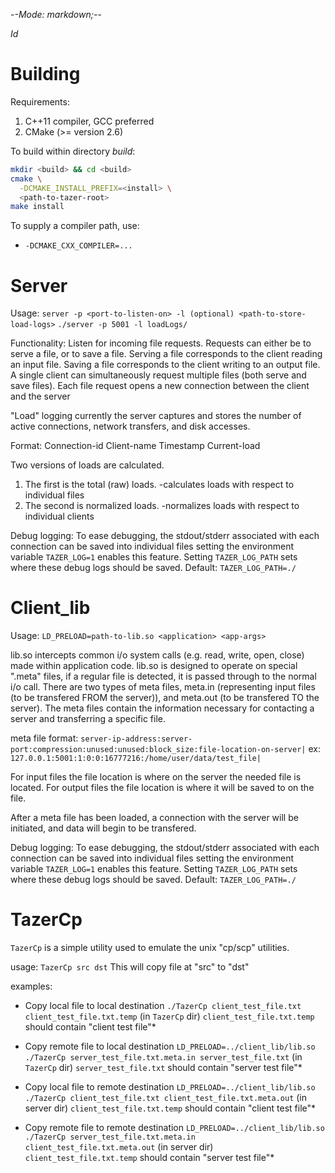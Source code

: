 -*-Mode: markdown;-*-

$Id$

Building
=============================================================================

Requirements:
  1. C++11 compiler, GCC preferred
  2. CMake (>= version 2.6)

To build within directory _build_:
  ```sh
  mkdir <build> && cd <build>
  cmake \
    -DCMAKE_INSTALL_PREFIX=<install> \
    <path-to-tazer-root>
  make install
  ```

To supply a compiler path, use:
- `-DCMAKE_CXX_COMPILER=...`


Server
=============================================================================

Usage: `server -p <port-to-listen-on> -l (optional) <path-to-store-load-logs>`
  `./server -p 5001 -l loadLogs/`

Functionality: Listen for incoming file requests. Requests can either be to 
serve a file, or to save a file. Serving a file corresponds to the client 
reading an input file. Saving a file corresponds to the client writing to an 
output file. A single client can simultaneously request multiple files (both 
serve and save files). Each file request opens a new connection between the 
client and the server

"Load" logging currently the server captures and stores the number of active 
connections, network transfers, and disk accesses.

Format:
  Connection-id Client-name Timestamp Current-load

Two versions of loads are calculated.
1. The first is the total (raw) loads.
   -calculates loads with respect to individual files
2. The second is normalized loads.
   -normalizes loads with respect to individual clients

Debug logging:
To ease debugging, the stdout/stderr associated with each connection
can be saved into individual files setting the environment variable
`TAZER_LOG=1` enables this feature. Setting `TAZER_LOG_PATH` sets where
these debug logs should be saved.
Default: `TAZER_LOG_PATH=./`


Client_lib
=============================================================================

Usage: `LD_PRELOAD=path-to-lib.so <application> <app-args>`

lib.so intercepts common i/o system calls (e.g. read, write, open, close) made 
within application code. lib.so is designed to operate on special ".meta" files,
if a regular file is detected, it is passed through to the normal i/o call. 
There are two types of meta files, meta.in (representing input files (to be 
transfered FROM the server)), and meta.out (to be transfered TO the server). The
meta files contain the information necessary for contacting a server and 
transferring a specific file.

meta file format:
    `server-ip-address:server-port:compression:unused:unused:block_size:file-location-on-server|`
ex:
    `127.0.0.1:5001:1:0:0:16777216:/home/user/data/test_file|`

For input files the file location is where on the server the needed file is located.
For output files the file location is where it will be saved to on the file.

After a meta file has been loaded, a connection with the server will be 
initiated, and data will begin to be transfered.

Debug logging:
To ease debugging, the stdout/stderr associated with each connection
can be saved into individual files setting the environment variable
`TAZER_LOG=1` enables this feature. Setting `TAZER_LOG_PATH` sets where
these debug logs should be saved.
Default: `TAZER_LOG_PATH=./`


TazerCp
=============================================================================

`TazerCp` is a simple utility used to emulate the unix "cp/scp" utilities.

usage: `TazerCp src dst`
This will copy file at "src" to "dst"

examples:
* Copy local file to local destination
  `./TazerCp client_test_file.txt client_test_file.txt.temp`
  (in `TazerCp` dir) `client_test_file.txt.temp` should contain "client test file"*

* Copy remote file to local destination
  `LD_PRELOAD=../client_lib/lib.so ./TazerCp server_test_file.txt.meta.in server_test_file.txt`
  (in `TazerCp` dir) `server_test_file.txt` should contain "server test file"*

* Copy local file to remote destination
  `LD_PRELOAD=../client_lib/lib.so ./TazerCp client_test_file.txt client_test_file.txt.meta.out`
  (in server dir) `client_test_file.txt.temp` should contain "client test file"*

* Copy remote file to remote destination
  `LD_PRELOAD=../client_lib/lib.so ./TazerCp server_test_file.txt.meta.in client_test_file.txt.meta.out`
  (in server dir) `client_test_file.txt.temp` should contain "server test file"*


